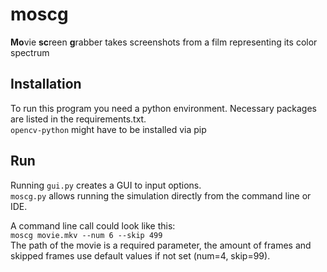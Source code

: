 # moscg
**Mo**vie **sc**reen **g**rabber takes screenshots from a film representing its color spectrum

## Installation
To run this program you need a python environment. Necessary packages are listed in the requirements.txt.  
`opencv-python` might have to be installed via pip

## Run
Running `gui.py` creates a GUI to input options.  
`moscg.py` allows running the simulation directly from the command line or IDE.

A command line call could look like this:  
`moscg movie.mkv --num 6 --skip 499`  
The path of the movie is a required parameter, the amount of frames and skipped frames use default values if not set (num=4, skip=99).